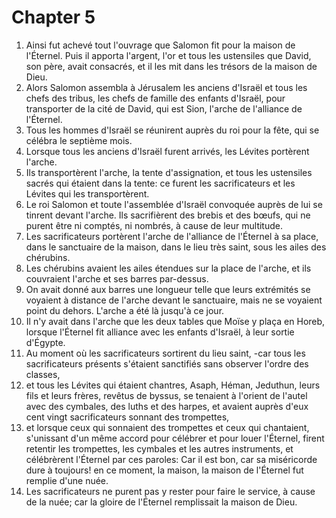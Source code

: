 # Chapter 5

1. Ainsi fut achevé tout l'ouvrage que Salomon fit pour la maison de l'Éternel. Puis il apporta l'argent, l'or et tous les ustensiles que David, son père, avait consacrés, et il les mit dans les trésors de la maison de Dieu.
2. Alors Salomon assembla à Jérusalem les anciens d'Israël et tous les chefs des tribus, les chefs de famille des enfants d'Israël, pour transporter de la cité de David, qui est Sion, l'arche de l'alliance de l'Éternel.
3. Tous les hommes d'Israël se réunirent auprès du roi pour la fête, qui se célébra le septième mois.
4. Lorsque tous les anciens d'Israël furent arrivés, les Lévites portèrent l'arche.
5. Ils transportèrent l'arche, la tente d'assignation, et tous les ustensiles sacrés qui étaient dans la tente: ce furent les sacrificateurs et les Lévites qui les transportèrent.
6. Le roi Salomon et toute l'assemblée d'Israël convoquée auprès de lui se tinrent devant l'arche. Ils sacrifièrent des brebis et des bœufs, qui ne purent être ni comptés, ni nombrés, à cause de leur multitude.
7. Les sacrificateurs portèrent l'arche de l'alliance de l'Éternel à sa place, dans le sanctuaire de la maison, dans le lieu très saint, sous les ailes des chérubins.
8. Les chérubins avaient les ailes étendues sur la place de l'arche, et ils couvraient l'arche et ses barres par-dessus.
9. On avait donné aux barres une longueur telle que leurs extrémités se voyaient à distance de l'arche devant le sanctuaire, mais ne se voyaient point du dehors. L'arche a été là jusqu'à ce jour.
10. Il n'y avait dans l'arche que les deux tables que Moïse y plaça en Horeb, lorsque l'Éternel fit alliance avec les enfants d'Israël, à leur sortie d'Égypte.
11. Au moment où les sacrificateurs sortirent du lieu saint, -car tous les sacrificateurs présents s'étaient sanctifiés sans observer l'ordre des classes,
12. et tous les Lévites qui étaient chantres, Asaph, Héman, Jeduthun, leurs fils et leurs frères, revêtus de byssus, se tenaient à l'orient de l'autel avec des cymbales, des luths et des harpes, et avaient auprès d'eux cent vingt sacrificateurs sonnant des trompettes,
13. et lorsque ceux qui sonnaient des trompettes et ceux qui chantaient, s'unissant d'un même accord pour célébrer et pour louer l'Éternel, firent retentir les trompettes, les cymbales et les autres instruments, et célébrèrent l'Éternel par ces paroles: Car il est bon, car sa miséricorde dure à toujours! en ce moment, la maison, la maison de l'Éternel fut remplie d'une nuée.
14. Les sacrificateurs ne purent pas y rester pour faire le service, à cause de la nuée; car la gloire de l'Éternel remplissait la maison de Dieu.

